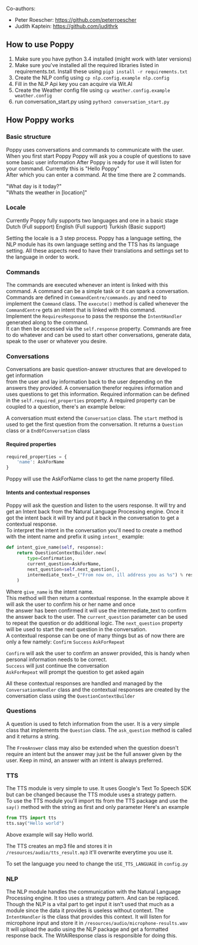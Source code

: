 Co-authors: 
- Peter Roescher: https://github.com/peterroescher
- Judith Kaptein: https://github.com/judithrk

## How to use Poppy
1. Make sure you have python 3.4 installed (might work with later versions)
2. Make sure you've installed all the required libraries listed in requirements.txt. Install these using `pip3 install -r requirements.txt`
3. Create the NLP config using `cp nlp.config.example nlp.config`
4. Fill in the NLP Api key you can acquire via Wit.AI
5. Create the Weather config file using `cp weather.config.example weather.config`
6. run conversation_start.py using `python3 conversation_start.py`

## How Poppy works

### Basic structure
Poppy uses conversations and commands to communicate with the user.
When you first start Poppy Poppy will ask you a couple of questions to save some basic user information
After Poppy is ready for use it will listen for your command. Currently this is "Hello Poppy"  
After which you can enter a command. At the time there are 2 commands.

"What day is it today?"  
"Whats the weather in [location]"


### Locale
Currently Poppy fully supports two languages and one in a basic stage
Dutch (Full support)
English (Full support)
Turkish (Basic support)

Setting the locale is a 3 step process. Poppy has a language setting, the NLP module has its own language setting and the TTS has its language setting.
All these aspects need to have their translations and settings set to the language in order to work.

### Commands
The commands are executed whenever an intent is linked with this command. A command can be a simple task or it can spark a conversation. 
Commands are defined in `CommandCentre/commands.py` and need to implement the `Command` class. 
The `execute()` method is called whenever the `CommandCentre` gets an intent that is linked with this command.  
Implement the `RequiresResponse` to pass the response the `IntentHandler` generated along to the command.  
It can then be accessed via the `self.response` property. 
Commands are free to do whatever and can be used to start other conversations, generate data, speak to the user or whatever you desire.  

### Conversations
Conversations are basic question-answer structures that are developed to get information  
from the user and lay information back to the user depending on the answers they provided.
A conversation therefor requires information and uses questions to get this information. Required information can be defined in the `self.required_properties` property.
A required property can be coupled to a question, there's an example below:

A conversation must extend the `Conversation` class. 
The `start` method is used to get the first question from the conversation. It returns a `Question` class or a `EndOfConversation` class

#### Required properties
```python
required_properties = {
    'name': AskForName
}
```
Poppy will use the AskForName class to get the name property filled.

#### Intents and contextual responses
Poppy will ask the question and listen to the users response. It will try and get an Intent back from the Natural Language Processing engine. 
Once it got the intent back it will try and put it back in the conversation to get a contextual response.  
To interpret the intent in the conversation you'll need to create a method with the intent name and prefix it using `intent_`
example:
```python
def intent_give_name(self, response):
    return QuestionContextBuilder.new(
        type=Confirmation, 
        current_question=AskForName, 
        next_question=self.next_question(), 
        intermediate_text=_("From now on, ill address you as %s") % response.name
    )
```
Where `give_name` is the intent name.  
This method will then return a contextual response. In the example above it will ask the user to confirm his or her name and once  
the answer has been confirmed it will use the intermediate_text to confirm the answer back to the user. The `current_question` parameter can be used to repeat the question or do additional logic.
The `next_question` property will be used to start the next question in the conversation.   
A contextual response can be one of many things but as of now there are only a few namely:
`Confirm`
`Success`
`AskForRepeat`

`Confirm` will ask the user to confirm an answer provided, this is handy when personal information needs to be correct.  
`Success` will just continue the conversation  
`AskForRepeat` will prompt the question to get asked again  
  
All these contextual responses are handled and managed by the `ConversationHandler` class and the contextual responses are created by the conversation class using the `QuestionContextBuilder`
  
### Questions
A question is used to fetch information from the user. It is a very simple class that implements the `Question` class.
The `ask_question` method is called and it returns a string. 

The `FreeAnswer` class may also be extended when the question doesn't require an intent but the answer may just be the full answer given by the user.
Keep in mind, an answer with an intent is always preferred.


### TTS
The TTS module is very simple to use. It uses Google's Text To Speech SDK but can be changed because the TTS module uses a strategy pattern.  
To use the TTS module you'll import tts from the TTS package and use the `say()` method with the string as first and only parameter
Here's an example
```python
from TTS import tts
tts.say("Hello world")
```

Above example will say Hello world.

The TTS creates an mp3 file and stores it in `/resources/audio/tts_result.mp3` it'll overwrite everytime you use it. 

To set the language you need to change the `USE_TTS_LANGUAGE` in `config.py`

### NLP
The NLP module handles the communication with the Natural Language Processing engine. It too uses a strategy pattern. And can be replaced. 
Though the NLP is a vital part to get input it isn't used that much as a module since the data it provides is useless without context.
The `IntentHandler` is the class that provides this context. It will listen for microphone input and store it in `/resources/audio/microphone-results.wav`
It will upload the audio using the NLP package and get a formatted response back. The WitAIResponse class is responsible for doing this.

